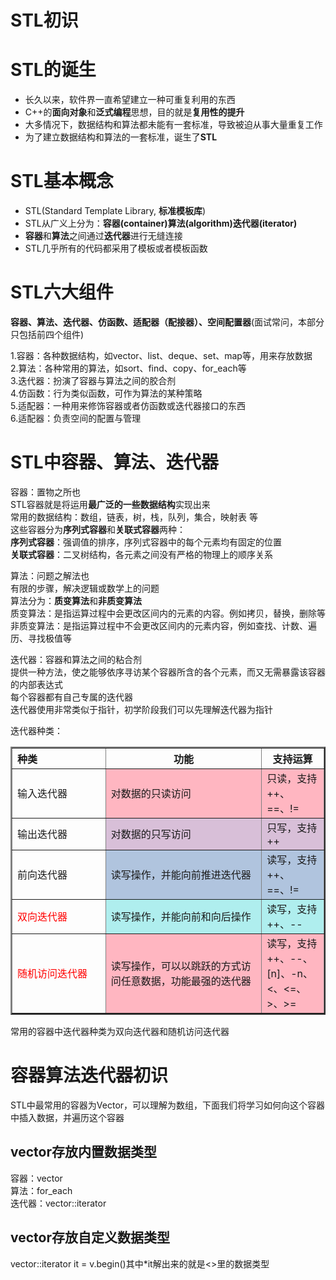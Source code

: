 # STL初识
# STL的诞生
 * 长久以来，软件界一直希望建立一种可重复利用的东西  
 * C++的**面向对象**和**泛式编程**思想，目的就是**复用性的提升**  
 * 大多情况下，数据结构和算法都未能有一套标准，导致被迫从事大量重复工作  
 * 为了建立数据结构和算法的一套标准，诞生了**STL**  
  
# STL基本概念
 * STL(Standard Template Library, **标准模板库**)  
 * STL从广义上分为：**容器(container)算法(algorithm)迭代器(iterator)**  
 * **容器**和**算法**之间通过**迭代器**进行无缝连接  
 * STL几乎所有的代码都采用了模板或者模板函数  
  
# STL六大组件
**容器、算法、迭代器、仿函数、适配器（配接器）、空间配置器**(面试常问，本部分只包括前四个组件)  
  
 1.容器：各种数据结构，如vector、list、deque、set、map等，用来存放数据  
 2.算法：各种常用的算法，如sort、find、copy、for_each等  
 3.迭代器：扮演了容器与算法之间的胶合剂  
 4.仿函数：行为类似函数，可作为算法的某种策略  
 5.适配器：一种用来修饰容器或者仿函数或迭代器接口的东西  
 6.适配器：负责空间的配置与管理  
  
# STL中容器、算法、迭代器
容器：置物之所也  
STL容器就是将运用**最广泛的一些数据结构**实现出来  
常用的数据结构：数组，链表，树，栈，队列，集合，映射表 等  
这些容器分为**序列式容器**和**关联式容器**两种：  
 **序列式容器**：强调值的排序，序列式容器中的每个元素均有固定的位置  
 **关联式容器**：二叉树结构，各元素之间没有严格的物理上的顺序关系  
  
算法：问题之解法也  
有限的步骤，解决逻辑或数学上的问题  
算法分为：**质变算法**和**非质变算法**  
质变算法：是指运算过程中会更改区间内的元素的内容。例如拷贝，替换，删除等  
非质变算法：是指运算过程中不会更改区间内的元素内容，例如查找、计数、遍历、寻找极值等  
  
迭代器：容器和算法之间的粘合剂  
提供一种方法，使之能够依序寻访某个容器所含的各个元素，而又无需暴露该容器的内部表达式  
每个容器都有自己专属的迭代器  
迭代器使用非常类似于指针，初学阶段我们可以先理解迭代器为指针  
  
迭代器种类：  
<table border="2" >
	<tr>
		<th align=left>种类</th>
		<th colspan="1" >功能</th>
        <th>支持运算</th>
	</tr>
	<tr>
		<td width="10%" align=left>输入迭代器</td>
		<td width="50%" align=left bgcolor=#FFB6C1>对数据的只读访问</td>
        <td align=left bgcolor=#FFB6C1>只读，支持++、==、!=</td>
	</tr>
	<tr>
		<td align=left>输出迭代器</td>
		<td align=left bgcolor=#D8BFD8>对数据的只写访问</td>
        <td align=left bgcolor=#D8BFD8>只写，支持++</td>
	</tr>
	<tr>
		<td align=left>前向迭代器</td>
		<td align=left bgcolor=#B0C4DE>读写操作，并能向前推进迭代器</td>
        <td align=left bgcolor=#B0C4DE>读写，支持++、==、!=</td>
	</tr>
	<tr>
		<td align =left><font color=red>双向迭代器</front></td>
		<td align=left bgcolor=#AFEEEE>读写操作，并能向前和向后操作</td>
        <td align=left bgcolor=#AFEEEE>读写，支持++、--</td>
	</tr>
    <tr>
		<td width="30%" align=left><font color=red>随机访问迭代器</front></td>
		<td align=left bgcolor=#FFB6C1>读写操作，可以以跳跃的方式访问任意数据，功能最强的迭代器</td>
        <td align=left bgcolor=#FFB6C1>读写，支持++、--、[n]、-n、<、<=、>、>=</td>
	</tr>
</table>
  
常用的容器中迭代器种类为双向迭代器和随机访问迭代器  
  
# 容器算法迭代器初识
STL中最常用的容器为Vector，可以理解为数组，下面我们将学习如何向这个容器中插入数据，并遍历这个容器  
  
## vector存放内置数据类型
容器：vector  
算法：for_each  
迭代器：vector<int>::iterator  
  
## vector存放自定义数据类型
vector<Person>::iterator it = v.begin()其中*it解出来的就是<>里的数据类型  
  
